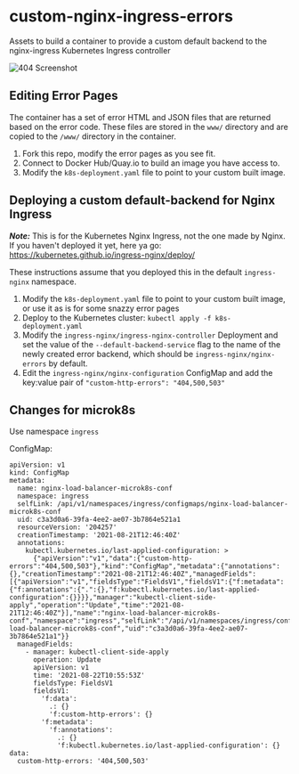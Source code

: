 # custom-nginx-ingress-errors
Assets to build a container to provide a custom default backend to the nginx-ingress Kubernetes Ingress controller

![404 Screenshot](https://github.com/kenmoini/custom-nginx-ingress-errors/raw/master/404-screenshot.png)

## Editing Error Pages

The container has a set of error HTML and JSON files that are returned based on the error code.  These files are stored in the `www/` directory and are copied to the `/www/` directory in the container.

1. Fork this repo, modify the error pages as you see fit.
2. Connect to Docker Hub/Quay.io to build an image you have access to.
3. Modify the `k8s-deployment.yaml` file to point to your custom built image.

## Deploying a custom default-backend for Nginx Ingress

***Note:*** This is for the Kubernetes Nginx Ingress, not the one made by Nginx.
If you haven't deployed it yet, here ya go: https://kubernetes.github.io/ingress-nginx/deploy/

These instructions assume that you deployed this in the default `ingress-nginx` namespace.

1. Modify the `k8s-deployment.yaml` file to point to your custom built image, or use it as is for some snazzy error pages
2. Deploy to the Kubernetes cluster: `kubectl apply -f k8s-deployment.yaml`
3. Modify the `ingress-nginx/ingress-nginx-controller` Deployment and set the value of the `--default-backend-service` flag to the name of the newly created error backend, which should be `ingress-nginx/nginx-errors` by default.
4. Edit the `ingress-nginx/nginx-configuration` ConfigMap  and add the key:value pair of `"custom-http-errors": "404,500,503"`

## Changes for microk8s

Use namespace `ingress`

ConfigMap:
 
```
apiVersion: v1
kind: ConfigMap
metadata:
  name: nginx-load-balancer-microk8s-conf
  namespace: ingress
  selfLink: /api/v1/namespaces/ingress/configmaps/nginx-load-balancer-microk8s-conf
  uid: c3a3d0a6-39fa-4ee2-ae07-3b7864e521a1
  resourceVersion: '204257'
  creationTimestamp: '2021-08-21T12:46:40Z'
  annotations:
    kubectl.kubernetes.io/last-applied-configuration: >
      {"apiVersion":"v1","data":{"custom-http-errors":"404,500,503"},"kind":"ConfigMap","metadata":{"annotations":{},"creationTimestamp":"2021-08-21T12:46:40Z","managedFields":[{"apiVersion":"v1","fieldsType":"FieldsV1","fieldsV1":{"f:metadata":{"f:annotations":{".":{},"f:kubectl.kubernetes.io/last-applied-configuration":{}}}},"manager":"kubectl-client-side-apply","operation":"Update","time":"2021-08-21T12:46:40Z"}],"name":"nginx-load-balancer-microk8s-conf","namespace":"ingress","selfLink":"/api/v1/namespaces/ingress/configmaps/nginx-load-balancer-microk8s-conf","uid":"c3a3d0a6-39fa-4ee2-ae07-3b7864e521a1"}}
  managedFields:
    - manager: kubectl-client-side-apply
      operation: Update
      apiVersion: v1
      time: '2021-08-22T10:55:53Z'
      fieldsType: FieldsV1
      fieldsV1:
        'f:data':
          .: {}
          'f:custom-http-errors': {}
        'f:metadata':
          'f:annotations':
            .: {}
            'f:kubectl.kubernetes.io/last-applied-configuration': {}
data:
  custom-http-errors: '404,500,503'
```